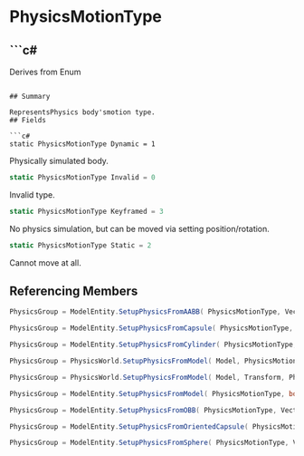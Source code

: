 # PhysicsMotionType

## ```c#
Derives from Enum
```

## Summary

RepresentsPhysics body'smotion type.
## Fields

```c#
static PhysicsMotionType Dynamic = 1
```
Physically simulated body.
```c#
static PhysicsMotionType Invalid = 0
```
Invalid type.
```c#
static PhysicsMotionType Keyframed = 3
```
No physics simulation, but can be moved via setting position/rotation.
```c#
static PhysicsMotionType Static = 2
```
Cannot move at all.
## Referencing Members

```c#
PhysicsGroup = ModelEntity.SetupPhysicsFromAABB( PhysicsMotionType, Vector3, Vector3 ) 
```
```c#
PhysicsGroup = ModelEntity.SetupPhysicsFromCapsule( PhysicsMotionType, Capsule ) 
```
```c#
PhysicsGroup = ModelEntity.SetupPhysicsFromCylinder( PhysicsMotionType, Capsule ) 
```
```c#
PhysicsGroup = PhysicsWorld.SetupPhysicsFromModel( Model, PhysicsMotionType ) 
```
```c#
PhysicsGroup = PhysicsWorld.SetupPhysicsFromModel( Model, Transform, PhysicsMotionType ) 
```
```c#
PhysicsGroup = ModelEntity.SetupPhysicsFromModel( PhysicsMotionType, bool ) 
```
```c#
PhysicsGroup = ModelEntity.SetupPhysicsFromOBB( PhysicsMotionType, Vector3, Vector3 ) 
```
```c#
PhysicsGroup = ModelEntity.SetupPhysicsFromOrientedCapsule( PhysicsMotionType, Capsule ) 
```
```c#
PhysicsGroup = ModelEntity.SetupPhysicsFromSphere( PhysicsMotionType, Vector3, float ) 
```
